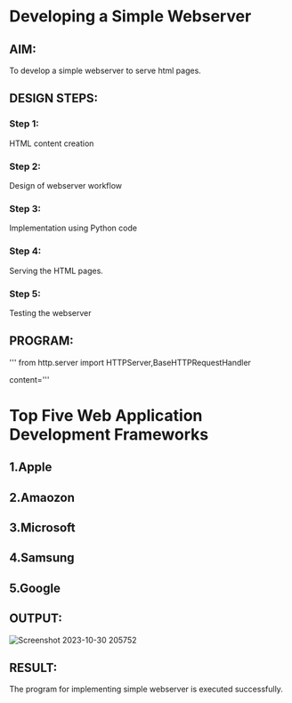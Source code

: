 # Developing a Simple Webserver
## AIM:
To develop a simple webserver to serve html pages.

## DESIGN STEPS:
### Step 1: 
HTML content creation
### Step 2:
Design of webserver workflow
### Step 3:
Implementation using Python code
### Step 4:
Serving the HTML pages.
### Step 5:
Testing the webserver

## PROGRAM:

''' from http.server import HTTPServer,BaseHTTPRequestHandler

content=''' <!doctype html>

<title> My Web Server</title>

# Top Five Web Application Development Frameworks

## 1.Apple 
## 2.Amaozon
## 3.Microsoft
##  4.Samsung 
## 5.Google



## OUTPUT:

![Screenshot 2023-10-30 205752](https://github.com/divakar618/simplewebserver/assets/121932143/614a96b0-5c02-42d0-8fad-1f82fa0f0095)


## RESULT:
The program for implementing simple webserver is executed successfully.
